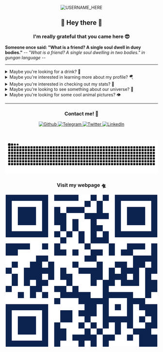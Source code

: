 <p align="center">

  <img src="https://socialify.git.ci/nclsbayona/nclsbayona/image?description=1&descriptionEditable=Come%20check%20my%20profile!&font=Bitter&pattern=Signal&theme=Dark" alt="USERNAME_HERE" width="640" height="320" />

</p>

<h2 align="center">👋 Hey there 👋</h2>

<h3 align="center">I'm really grateful that you came here 😎</h3>

<!--p  align="center">
<img src="logo.png" alt="Logo" width="480">
</p-->


<p align="center">

  <strong align="center">Someone once said: &quot;What is a friend? A single soul dwell in duey bodies.&quot;</strong>
  <i>-- &quot;What is a friend? A single soul dwelling in two bodies.&quot; in gungan language --</i>

</p>


----

<details name="info">
<summary>Maybe you're looking for a drink? 🍹</summary>
<br />
<h4 align="center">Bombay Cassis</h4>
<p align="center">

<img src="https://www.thecocktaildb.com/images/media/drink/h1e0e51510136907.jpg" alt="Drink image" />

</p>

<h5 align="center">Alcoholic - Cocktail</h5>

<h5 align="center">Necessary ingredients</h5>
<table align="center">
<tr>
<td>
<table frame="box" rules="cols">
    <thead>
        <tr>
            <th style="padding-left: 1em; padding-right: 1em; text-align: center">Ingredient</th>
            <th style="padding-left: 1em; padding-right: 1em; text-align: center">Measure</th>
        </tr>
    </thead>
    <tbody>
        <tr>
            <td style="padding-left: 1em; padding-right: 1em; text-align: center; vertical-align: top">Gin</td>
            <td style="padding-left: 1em; padding-right: 1em; text-align: center; vertical-align: top">50 ml</td>
        </tr>
        <tr>
            <td style="padding-left: 1em; padding-right: 1em; text-align: center; vertical-align: top">Creme de Cassis</td>
            <td style="padding-left: 1em; padding-right: 1em; text-align: center; vertical-align: top">20 ml</td>
        </tr>
        <tr>
            <td style="padding-left: 1em; padding-right: 1em; text-align: center; vertical-align: top">Fresh Lime Juice</td>
            <td style="padding-left: 1em; padding-right: 1em; text-align: center; vertical-align: top">15 ml</td>
        </tr>
        <tr>
            <td style="padding-left: 1em; padding-right: 1em; text-align: center; vertical-align: top">Ginger beer</td>
            <td style="padding-left: 1em; padding-right: 1em; text-align: center; vertical-align: top">75 ml</td>
        </tr>
        <tr>
            <td style="padding-left: 1em; padding-right: 1em; text-align: center; vertical-align: top">Lime</td>
            <td style="padding-left: 1em; padding-right: 1em; text-align: center; vertical-align: top">1</td>
        </tr>
        <tr>
            <td style="padding-left: 1em; padding-right: 1em; text-align: center; vertical-align: top">Ginger</td>
            <td style="padding-left: 1em; padding-right: 1em; text-align: center; vertical-align: top">1 long strip</td>
        </tr>
    </tbody>
</table>
</td>
</tr>
</table>



<p align="center">
Add the Bombay Sapphire, Crème de Cassis and lime juice to a balloon glass and swirl well to mix.
Fill the glass with good quality cubed ice.
Top up with chilled and freshly opened Fever-Tree Ginger Beer.
Gently stir to combine, top with a gently squeezed lime wedge and finish with a fresh ginger slice.
</p>

----

</details>


<details name="info">
<summary>Maybe you're interested in learning more about my profile? 🪂</summary>
<br />
<h5 align="center">👀 Visitor count</h5>
<p align="center">

<img src="https://profile-counter.glitch.me/nclsbayona/count.svg"/>

</p>
<p align="center">

<img src="https://img.shields.io/github/followers/nclsbayona?color=003153&logo=github&style=for-the-badge"/>
<img src="https://img.shields.io/github/last-commit/nclsbayona/nclsbayona?color=003153&logo=github&style=for-the-badge&label=Latest%20Profile%20Commit">

</p>
<p align="center">

<img src="https://github-profile-trophy.vercel.app/?username=nclsbayona&theme=dracula&no-frame=false&margin-w=5&margin-h=5&no-bg=true&column=4">

</p>

----

</details>


<details name="info">
<summary>Maybe you're interested in checking out my stats? 🐣</summary>
<br />
<h4 align="center">General GitHub Stats 🌀</h4>

<p align="center">

<!--h5>😃 General Overview</h5-->
<img src="https://github-readme-stats.vercel.app/api?username=nclsbayona&show_icons=true&count_private=true&include_all_commits=true&locale=en&theme=tokyonight" width="260">

<!--h5>Life-Time Stats Overview 😃</h5-->
<img src="https://github-readme-streak-stats.herokuapp.com/?user=nclsbayona&theme=algolia" width="260">

</p>

<br />

<h4 align="center">🤖 Programming Languages Stats</h4>

<p align="center">

<!--h5>Most Used Languages Stats 💾</h5-->
<img src="https://github-readme-stats.vercel.app/api/top-langs/?username=nclsbayona&show_icons=true&locale=en&langs_count=5&theme=tokyonight">

</p>

<br />

<h4 align="center">⌚General Weekly-Stats</h4>
<table align="center">
<tr>
<td>
<table frame="box" rules="cols">
    <thead>
        <tr>
            <th style="padding-left: 1em; padding-right: 1em; text-align: center">Language name</th>
            <th style="padding-left: 1em; padding-right: 1em; text-align: center">Time spent</th>
        </tr>
    </thead>
    <tbody>
    </tbody>
</table>
</td>
<td>
<table frame="box" rules="cols">
    <thead>
        <tr>
            <th style="padding-left: 1em; padding-right: 1em; text-align: center">OS name</th>
            <th style="padding-left: 1em; padding-right: 1em; text-align: center">Time spent</th>
        </tr>
    </thead>
    <tbody>
    </tbody>
</table>
</td>
</tr>
</table>

----
</details>


<details name="info">
<summary>Maybe you're looking to see something about our universe? 🔭</summary>

<br />
<h4 align="center">A Rocket in the Sun - ©️ Pascal Fouquet @ 2025-09-27</h4>
<p align="center">

<img src="https://apod.nasa.gov/apod/image/2509/IMAP-IG2-001_1024.JPG" alt="A Rocket in the Sun image" />

</p>

<h5 align="center">On the morning of September 24 a rocket crosses the bright solar disk in this long range telescopic snapshot captured from Orlando, Florida. That's about 50 miles north of its Kennedy Space Center launch site. This rocket carried three new space weather missions to space. Signals have now been successfully acquired from all three - NASA's Interstellar Mapping and Acceleration Probe, NASA’s Carruthers Geocorona Observatory, and the National Oceanic and Atmospheric Administration (NOAA) Space Weather Follow-On Lagrange 1 (SWFO-L1) - as they begin their journey to L1, an Earth-Sun lagrange point. L1 is about 1.5 million kilometers in the sunward direction from planet Earth. Appropriately, major space weather influencers, aka dark sunspots in active regions across the Sun, are posing with the transiting rocket. In fact, large active region AR4225 is just right of the rocket's nose.</h5>

----

</details>

<details name="info">
<summary>Maybe you're looking for some cool animal pictures? 👁️</summary>

<br />
<table align="center">
<tr>
<td>
<img src="https://cdn.animality.xyz/dog/22.png" width="180"/>
</td>
<td>
<img src="https://cdn.animality.xyz/duck/20.png" width="180"/>
</td>
<td>
<img src="https://cdn.animality.xyz/fox/24.png" width="180"/>
</td>
</tr>
<tr>
<td>
<img src="https://cdn.animality.xyz/cat/34.png" width="180"/>
</td>
<td>
<img src="https://cdn.animality.xyz/bird/3.png" width="180"/>
</td>
<td>
<img src="https://cdn.animality.xyz/panda/4.png" width="180"/>
</td>
</tr>
<tr>
<td>
<img src="https://cdn.animality.xyz/redpanda/11.png" width="180"/>
</td>
<td>
<img src="https://cdn.animality.xyz/koala/4.png" width="180"/>
</td>
<td>
<img src="https://cdn.animality.xyz/whale/7.png" width="180"/>
</td>
</tr>
<tr>
<td>
<img src="https://cdn.animality.xyz/dolphin/9.png" width="180"/>
</td>
<td>
<img src="https://cdn.animality.xyz/kangaroo/12.png" width="180"/>
</td>
<td>
<img src="https://cdn.animality.xyz/rabbit/6.png" width="180"/>
</td>
</tr>
<tr>
<td>
<img src="https://cdn.animality.xyz/lion/23.png" width="180"/>
</td>
<td>
<img src="https://cdn.animality.xyz/bear/9.png" width="180"/>
</td>
<td>
<img src="https://cdn.animality.xyz/frog/0.png" width="180"/>
</td>
</tr>
<tr>
<td>
<img src="https://cdn.animality.xyz/penguin/0.png" width="180"/>
</td>
<td>
<img src="https://cdn.animality.xyz/axolotl/2.png" width="180"/>
</td>
<td>
<img src="https://cdn.animality.xyz/capybara/23.png" width="180"/>
</td>
</tr>
<tr>
<td>
<img src="https://cdn.animality.xyz/hedgehog/16.png" width="180"/>
</td>
<td>
<img src="https://cdn.animality.xyz/turtle/8.png" width="180"/>
</td>
<td>
<img src="https://cdn.animality.xyz/narwhal/15.png" width="180"/>
</td>
</tr>
<tr>
<td>
<img src="https://cdn.animality.xyz/squirrel/6.png" width="180"/>
</td>
<td>
<img src="https://cdn.animality.xyz/fish/13.png" width="180"/>
</td>
<td>
<img src="https://cdn.animality.xyz/horse/14.png" width="180"/>
</td>
</tr>
</table>

----

</details>


----

<h3 align="center">Contact me! 📇</h3>

<p align="center">
<a href="https://github.com/nclsbayona" target="_blank">
 <img alt="Github" src="https://img.shields.io/badge/GitHub-%2312180E.svg?&style=for-the-badge&logo=Github&logoColor=white">
</a>

<a href="https://t.me/nclsbayona" target="_blank">
 <img alt="Telegram" src="https://img.shields.io/badge/-TELEGRAM-blue?&style=for-the-badge&logo=telegram&logoColor=white">
</a>

<a href="https://twitter.com/nclsbayona" target="_blank">
 <img alt="Twitter" src="https://img.shields.io/badge/twitter-%231DA1F2.svg?&style=for-the-badge&logo=twitter&logoColor=white">
</a>

<a href="https://www.linkedin.com/in/nclsbayona" target="_blank">
 <img alt="LinkedIn" src="https://img.shields.io/badge/-LINKEDIN-lightblue?&style=for-the-badge&logo=linkedin&logoColor=white">
</a>

<!-- <a href="https://instagram.com/" target="_blank">
 <img alt="Instagram" src="https://img.shields.io/badge/-INSTAGRAM-critical?&style=for-the-badge&logo=instagram&logoColor=white">
</a>

<a href="https://www.discord.com/channels/" target="_blank">
 <img alt="Discord" src="https://img.shields.io/badge/-DISCORD-darkblue?&style=for-the-badge&logo=discord&logoColor=white">
</a> !-->


</p>

<br />


<p align="center">

<img src="https://raw.githubusercontent.com/nclsbayona/nclsbayona/output/github-contribution-grid-snake-sissa.svg">

</p>


<h3 align="center">Visit my webpage 🛸</h3>
<p align="center"><a href="https://nclsbayona.github.io" target="_blank">
 <img src="QR.png">
</a></p>

</p>

